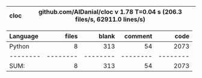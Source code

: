 cloc|github.com/AlDanial/cloc v 1.78  T=0.04 s (206.3 files/s, 62911.0 lines/s)
--- | ---

Language|files|blank|comment|code
:-------|-------:|-------:|-------:|-------:
Python|8|313|54|2073
--------|--------|--------|--------|--------
SUM:|8|313|54|2073
